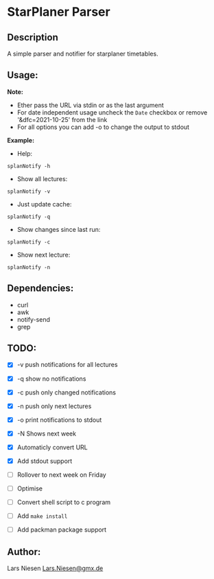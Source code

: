 StarPlaner Parser
=================


Description
-----------

A simple parser and notifier for starplaner timetables.


Usage:
------


__Note:__

- Ether pass the URL via stdin or as the last argument
- For date independent usage uncheck the `Date` checkbox or remove '&dfc=2021-10-25' from the link
- For all options you can add -o to change the output to stdout

__Example:__

- Help:

```
splanNotify -h
```


- Show all lectures:

```
splanNotify -v
```


- Just update cache:

```
splanNotify -q
```

- Show changes since last run:

```
splanNotify -c
```

- Show next lecture:

```
splanNotify -n
```


Dependencies:
-------------

 - curl
 - awk
 - notify-send
 - grep


TODO:
-----

 - [X] -v push notifications for all lectures
 - [X] -q show no notifications
 - [X] -c push only changed notifications
 - [X] -n push only next lectures
 - [X] -o print notifications to stdout
 - [X] -N Shows next week

 - [X] Automaticly convert URL
 - [X] Add stdout support
 - [ ] Rollover to next week on Friday

 - [ ] Optimise
 - [ ] Convert shell script to c program
 - [ ] Add `make install`
 - [ ] Add packman package support



Author:
-------
Lars Niesen <Lars.Niesen@gmx.de>
